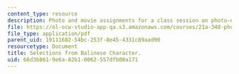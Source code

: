 ```yaml
---
content_type: resource
description: Photo and movie assignments for a class session on photo-essays and photo-ethnography.
file: https://ol-ocw-studio-app-qa.s3.amazonaws.com/courses/21a-348-photography-and-truth-spring-2008/66d3b8619e6a82b10062557dfb00a171_MIT21A_348S08_balinese.pdf
file_type: application/pdf
parent_uid: 19111682-54bc-253f-8e45-4331c89aad90
resourcetype: Document
title: Selections from Balinese Character.
uid: 66d3b861-9e6a-82b1-0062-557dfb00a171
---
```

